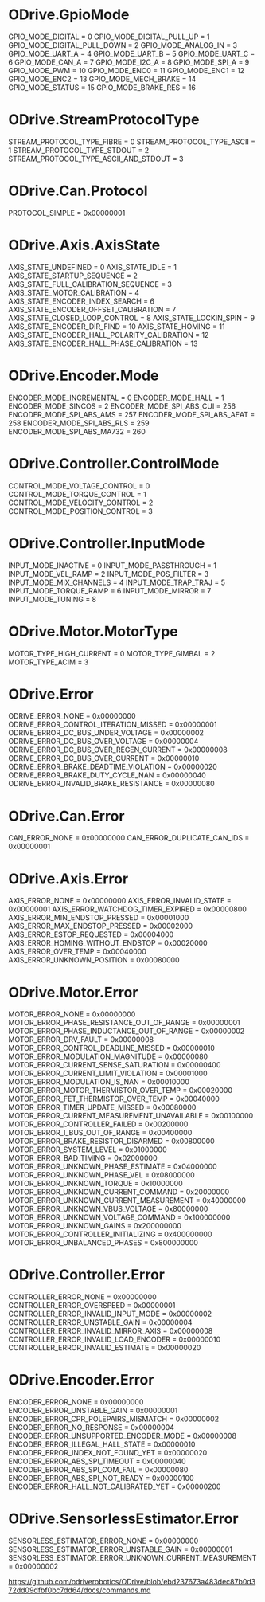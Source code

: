 # ODrive.GpioMode
GPIO_MODE_DIGITAL                        = 0
GPIO_MODE_DIGITAL_PULL_UP                = 1
GPIO_MODE_DIGITAL_PULL_DOWN              = 2
GPIO_MODE_ANALOG_IN                      = 3
GPIO_MODE_UART_A                         = 4
GPIO_MODE_UART_B                         = 5
GPIO_MODE_UART_C                         = 6
GPIO_MODE_CAN_A                          = 7
GPIO_MODE_I2C_A                          = 8
GPIO_MODE_SPI_A                          = 9
GPIO_MODE_PWM                            = 10
GPIO_MODE_ENC0                           = 11
GPIO_MODE_ENC1                           = 12
GPIO_MODE_ENC2                           = 13
GPIO_MODE_MECH_BRAKE                     = 14
GPIO_MODE_STATUS                         = 15
GPIO_MODE_BRAKE_RES                      = 16

# ODrive.StreamProtocolType
STREAM_PROTOCOL_TYPE_FIBRE               = 0
STREAM_PROTOCOL_TYPE_ASCII               = 1
STREAM_PROTOCOL_TYPE_STDOUT              = 2
STREAM_PROTOCOL_TYPE_ASCII_AND_STDOUT    = 3

# ODrive.Can.Protocol
PROTOCOL_SIMPLE                          = 0x00000001

# ODrive.Axis.AxisState
AXIS_STATE_UNDEFINED                     = 0
AXIS_STATE_IDLE                          = 1
AXIS_STATE_STARTUP_SEQUENCE              = 2
AXIS_STATE_FULL_CALIBRATION_SEQUENCE     = 3
AXIS_STATE_MOTOR_CALIBRATION             = 4
AXIS_STATE_ENCODER_INDEX_SEARCH          = 6
AXIS_STATE_ENCODER_OFFSET_CALIBRATION    = 7
AXIS_STATE_CLOSED_LOOP_CONTROL           = 8
AXIS_STATE_LOCKIN_SPIN                   = 9
AXIS_STATE_ENCODER_DIR_FIND              = 10
AXIS_STATE_HOMING                        = 11
AXIS_STATE_ENCODER_HALL_POLARITY_CALIBRATION = 12
AXIS_STATE_ENCODER_HALL_PHASE_CALIBRATION = 13

# ODrive.Encoder.Mode
ENCODER_MODE_INCREMENTAL                 = 0
ENCODER_MODE_HALL                        = 1
ENCODER_MODE_SINCOS                      = 2
ENCODER_MODE_SPI_ABS_CUI                 = 256
ENCODER_MODE_SPI_ABS_AMS                 = 257
ENCODER_MODE_SPI_ABS_AEAT                = 258
ENCODER_MODE_SPI_ABS_RLS                 = 259
ENCODER_MODE_SPI_ABS_MA732               = 260

# ODrive.Controller.ControlMode
CONTROL_MODE_VOLTAGE_CONTROL             = 0
CONTROL_MODE_TORQUE_CONTROL              = 1
CONTROL_MODE_VELOCITY_CONTROL            = 2
CONTROL_MODE_POSITION_CONTROL            = 3

# ODrive.Controller.InputMode
INPUT_MODE_INACTIVE                      = 0
INPUT_MODE_PASSTHROUGH                   = 1
INPUT_MODE_VEL_RAMP                      = 2
INPUT_MODE_POS_FILTER                    = 3
INPUT_MODE_MIX_CHANNELS                  = 4
INPUT_MODE_TRAP_TRAJ                     = 5
INPUT_MODE_TORQUE_RAMP                   = 6
INPUT_MODE_MIRROR                        = 7
INPUT_MODE_TUNING                        = 8

# ODrive.Motor.MotorType
MOTOR_TYPE_HIGH_CURRENT                  = 0
MOTOR_TYPE_GIMBAL                        = 2
MOTOR_TYPE_ACIM                          = 3

# ODrive.Error
ODRIVE_ERROR_NONE                        = 0x00000000
ODRIVE_ERROR_CONTROL_ITERATION_MISSED    = 0x00000001
ODRIVE_ERROR_DC_BUS_UNDER_VOLTAGE        = 0x00000002
ODRIVE_ERROR_DC_BUS_OVER_VOLTAGE         = 0x00000004
ODRIVE_ERROR_DC_BUS_OVER_REGEN_CURRENT   = 0x00000008
ODRIVE_ERROR_DC_BUS_OVER_CURRENT         = 0x00000010
ODRIVE_ERROR_BRAKE_DEADTIME_VIOLATION    = 0x00000020
ODRIVE_ERROR_BRAKE_DUTY_CYCLE_NAN        = 0x00000040
ODRIVE_ERROR_INVALID_BRAKE_RESISTANCE    = 0x00000080

# ODrive.Can.Error
CAN_ERROR_NONE                           = 0x00000000
CAN_ERROR_DUPLICATE_CAN_IDS              = 0x00000001

# ODrive.Axis.Error
AXIS_ERROR_NONE                          = 0x00000000
AXIS_ERROR_INVALID_STATE                 = 0x00000001
AXIS_ERROR_WATCHDOG_TIMER_EXPIRED        = 0x00000800
AXIS_ERROR_MIN_ENDSTOP_PRESSED           = 0x00001000
AXIS_ERROR_MAX_ENDSTOP_PRESSED           = 0x00002000
AXIS_ERROR_ESTOP_REQUESTED               = 0x00004000
AXIS_ERROR_HOMING_WITHOUT_ENDSTOP        = 0x00020000
AXIS_ERROR_OVER_TEMP                     = 0x00040000
AXIS_ERROR_UNKNOWN_POSITION              = 0x00080000

# ODrive.Motor.Error
MOTOR_ERROR_NONE                         = 0x00000000
MOTOR_ERROR_PHASE_RESISTANCE_OUT_OF_RANGE = 0x00000001
MOTOR_ERROR_PHASE_INDUCTANCE_OUT_OF_RANGE = 0x00000002
MOTOR_ERROR_DRV_FAULT                    = 0x00000008
MOTOR_ERROR_CONTROL_DEADLINE_MISSED      = 0x00000010
MOTOR_ERROR_MODULATION_MAGNITUDE         = 0x00000080
MOTOR_ERROR_CURRENT_SENSE_SATURATION     = 0x00000400
MOTOR_ERROR_CURRENT_LIMIT_VIOLATION      = 0x00001000
MOTOR_ERROR_MODULATION_IS_NAN            = 0x00010000
MOTOR_ERROR_MOTOR_THERMISTOR_OVER_TEMP   = 0x00020000
MOTOR_ERROR_FET_THERMISTOR_OVER_TEMP     = 0x00040000
MOTOR_ERROR_TIMER_UPDATE_MISSED          = 0x00080000
MOTOR_ERROR_CURRENT_MEASUREMENT_UNAVAILABLE = 0x00100000
MOTOR_ERROR_CONTROLLER_FAILED            = 0x00200000
MOTOR_ERROR_I_BUS_OUT_OF_RANGE           = 0x00400000
MOTOR_ERROR_BRAKE_RESISTOR_DISARMED      = 0x00800000
MOTOR_ERROR_SYSTEM_LEVEL                 = 0x01000000
MOTOR_ERROR_BAD_TIMING                   = 0x02000000
MOTOR_ERROR_UNKNOWN_PHASE_ESTIMATE       = 0x04000000
MOTOR_ERROR_UNKNOWN_PHASE_VEL            = 0x08000000
MOTOR_ERROR_UNKNOWN_TORQUE               = 0x10000000
MOTOR_ERROR_UNKNOWN_CURRENT_COMMAND      = 0x20000000
MOTOR_ERROR_UNKNOWN_CURRENT_MEASUREMENT  = 0x40000000
MOTOR_ERROR_UNKNOWN_VBUS_VOLTAGE         = 0x80000000
MOTOR_ERROR_UNKNOWN_VOLTAGE_COMMAND      = 0x100000000
MOTOR_ERROR_UNKNOWN_GAINS                = 0x200000000
MOTOR_ERROR_CONTROLLER_INITIALIZING      = 0x400000000
MOTOR_ERROR_UNBALANCED_PHASES            = 0x800000000

# ODrive.Controller.Error
CONTROLLER_ERROR_NONE                    = 0x00000000
CONTROLLER_ERROR_OVERSPEED               = 0x00000001
CONTROLLER_ERROR_INVALID_INPUT_MODE      = 0x00000002
CONTROLLER_ERROR_UNSTABLE_GAIN           = 0x00000004
CONTROLLER_ERROR_INVALID_MIRROR_AXIS     = 0x00000008
CONTROLLER_ERROR_INVALID_LOAD_ENCODER    = 0x00000010
CONTROLLER_ERROR_INVALID_ESTIMATE        = 0x00000020

# ODrive.Encoder.Error
ENCODER_ERROR_NONE                       = 0x00000000
ENCODER_ERROR_UNSTABLE_GAIN              = 0x00000001
ENCODER_ERROR_CPR_POLEPAIRS_MISMATCH     = 0x00000002
ENCODER_ERROR_NO_RESPONSE                = 0x00000004
ENCODER_ERROR_UNSUPPORTED_ENCODER_MODE   = 0x00000008
ENCODER_ERROR_ILLEGAL_HALL_STATE         = 0x00000010
ENCODER_ERROR_INDEX_NOT_FOUND_YET        = 0x00000020
ENCODER_ERROR_ABS_SPI_TIMEOUT            = 0x00000040
ENCODER_ERROR_ABS_SPI_COM_FAIL           = 0x00000080
ENCODER_ERROR_ABS_SPI_NOT_READY          = 0x00000100
ENCODER_ERROR_HALL_NOT_CALIBRATED_YET    = 0x00000200

# ODrive.SensorlessEstimator.Error
SENSORLESS_ESTIMATOR_ERROR_NONE          = 0x00000000
SENSORLESS_ESTIMATOR_ERROR_UNSTABLE_GAIN = 0x00000001
SENSORLESS_ESTIMATOR_ERROR_UNKNOWN_CURRENT_MEASUREMENT = 0x00000002

https://github.com/odriverobotics/ODrive/blob/ebd237673a483dec87b0d372dd09dfbf0bc7dd64/docs/commands.md